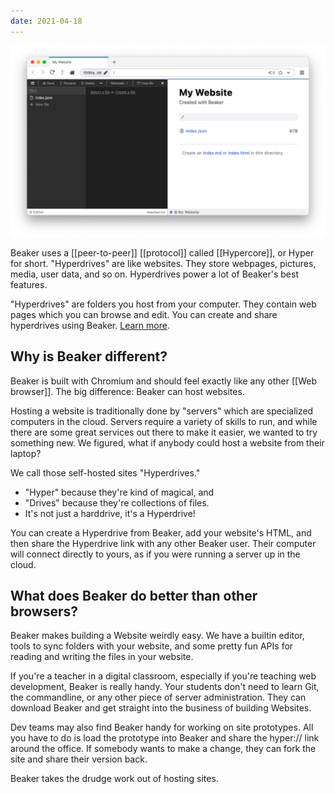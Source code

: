 ```yaml
---
date: 2021-04-18
---
```


![Beaker browser 1.0 screenshot](assets/images/beaker-browser.png)

Beaker uses a [[peer-to-peer]] [[protocol]] called [[Hypercore]], or Hyper for short. "Hyperdrives" are like websites. They store webpages, pictures, media, user data, and so on. Hyperdrives power a lot of Beaker's best features.

"Hyperdrives" are folders you host from your computer. They contain web pages which you can browse and edit. You can create and share hyperdrives using Beaker. [Learn more](https://docs.beakerbrowser.com/beginner/creating-new-hyperdrives).

## Why is Beaker different?

Beaker is built with Chromium and should feel exactly like any other [[Web browser]]. The big difference: Beaker can host websites.

Hosting a website is traditionally done by "servers" which are specialized computers in the cloud. Servers require a variety of skills to run, and while there are some great services out there to make it easier, we wanted to try something new. We figured, what if anybody could host a website from their laptop?

We call those self-hosted sites "Hyperdrives."

- "Hyper" because they're kind of magical, and
- "Drives" because they're collections of files.
- It's not just a harddrive, it's a Hyperdrive!

You can create a Hyperdrive from Beaker, add your website's HTML, and then share the Hyperdrive link with any other Beaker user. Their computer will connect directly to yours, as if you were running a server up in the cloud.

## What does Beaker do better than other browsers?

Beaker makes building a Website weirdly easy. We have a builtin editor, tools to sync folders with your website, and some pretty fun APIs for reading and writing the files in your website.

If you're a teacher in a digital classroom, especially if you're teaching web development, Beaker is really handy. Your students don't need to learn Git, the commandline, or any other piece of server administration. They can download Beaker and get straight into the business of building Websites.

Dev teams may also find Beaker handy for working on site prototypes. All you have to do is load the prototype into Beaker and share the hyper:// link around the office. If somebody wants to make a change, they can fork the site and share their version back.

Beaker takes the drudge work out of hosting sites.